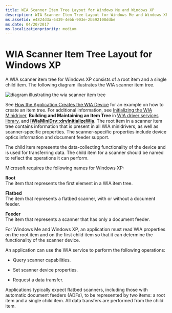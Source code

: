 ```yaml
---
title: WIA Scanner Item Tree Layout for Windows Me and Windows XP
description: WIA Scanner Item Tree Layout for Windows Me and Windows XP
ms.assetid: e4824d3a-6439-4ebb-903e-2b592108ddbe
ms.date: 04/20/2017
ms.localizationpriority: medium
---
```


# WIA Scanner Item Tree Layout for Windows XP


A WIA scanner item tree for Windows XP consists of a root item and a single child item. The following diagram illustrates the WIA scanner item tree.

![diagram illustrating the wia scanner item tree](images/scanner-tree.png)

See [How the Application Creates the WIA Device](how-the-application-creates-the-wia-device.md) for an example on how to create an item tree. For additional information, see [Initializing the WIA Minidriver](initializing-the-wia-minidriver.md), **Building and Maintaining an Item Tree** in [WIA driver services library](wia-driver-services-library.md), and [**IWiaMiniDrv::drvInitializeWia**](/windows-hardware/drivers/ddi/wiamindr_lh/nf-wiamindr_lh-iwiaminidrv-drvinitializewia). The root item in a scanner item tree contains information that is present in all WIA minidrivers, as well as scanner-specific properties. The scanner-specific properties include device optics information and document feeder support.

The child item represents the data-collecting functionality of the device and is used for transferring data. The child item for a scanner should be named to reflect the operations it can perform.

Microsoft requires the following names for Windows XP:

**Root**  
The item that represents the first element in a WIA item tree.

**Flatbed**  
The item that represents a flatbed scanner, with or without a document feeder.

**Feeder**  
The item that represents a scanner that has only a document feeder.

For Windows Me and Windows XP, an application must read WIA properties on the root item and on the first child item so that it can determine the functionality of the scanner device.

An application can use the WIA service to perform the following operations:

-   Query scanner capabilities.

-   Set scanner device properties.

-   Request a data transfer.

Applications typically expect flatbed scanners, including those with automatic document feeders (ADFs), to be represented by two items: a root item and a single child item. All data transfers are performed from the child item.